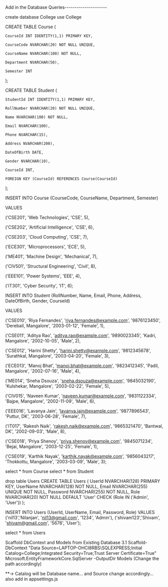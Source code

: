 Add in the Database Queries---------------------

create database College
use College


CREATE TABLE Course (

    CourseId INT IDENTITY(1,1) PRIMARY KEY,

    CourseCode NVARCHAR(20) NOT NULL UNIQUE,

    CourseName NVARCHAR(100) NOT NULL,

    Department NVARCHAR(50),

    Semester INT

);
 


CREATE TABLE Student (

    StudentId INT IDENTITY(1,1) PRIMARY KEY,

    RollNumber NVARCHAR(20) NOT NULL UNIQUE,

    Name NVARCHAR(100) NOT NULL,

    Email NVARCHAR(100),

    Phone NVARCHAR(15),

    Address NVARCHAR(200),

    DateOfBirth DATE,

    Gender NVARCHAR(10),

    CourseId INT,

    FOREIGN KEY (CourseId) REFERENCES Course(CourseId)

);

 
INSERT INTO Course (CourseCode, CourseName, Department, Semester)

VALUES

('CSE201', 'Web Technologies', 'CSE', 5),

('CSE202', 'Artificial Intelligence', 'CSE', 6),

('CSE203', 'Cloud Computing', 'CSE', 7),

('ECE301', 'Microprocessors', 'ECE', 5),

('ME401', 'Machine Design', 'Mechanical', 7),

('CIV501', 'Structural Engineering', 'Civil', 8),

('EEE101', 'Power Systems', 'EEE', 4),

('IT301', 'Cyber Security', 'IT', 6);

 
INSERT INTO Student (RollNumber, Name, Email, Phone, Address, DateOfBirth, Gender, CourseId)

VALUES

('CSE010', 'Riya Fernandes', 'riya.fernandes@example.com', '9876123450', 'Derebail, Mangalore', '2003-01-12', 'Female', 1),

('CSE011', 'Aditya Rao', 'aditya.rao@example.com', '9890023345', 'Kadri, Mangalore', '2002-10-05', 'Male', 2),

('CSE012', 'Harini Shetty', 'harini.shetty@example.com', '9812345678', 'Surathkal, Mangalore', '2003-04-20', 'Female', 3),

('ECE013', 'Manoj Bhat', 'manoj.bhat@example.com', '9823412345', 'Padil, Mangalore', '2002-07-16', 'Male', 4),

('ME014', 'Sneha Dsouza', 'sneha.dsouza@example.com', '9845032190', 'Kulshekar, Mangalore', '2003-02-22', 'Female', 5),

('CIV015', 'Naveen Kumar', 'naveen.kumar@example.com', '9831122334', 'Bajpe, Mangalore', '2002-11-09', 'Male', 6),

('EEE016', 'Lavanya Jain', 'lavanya.jain@example.com', '9877896543', 'Puttur, DK', '2003-06-28', 'Female', 7),

('IT017', 'Rakesh Naik', 'rakesh.naik@example.com', '9865321470', 'Bantwal, DK', '2002-09-03', 'Male', 8),

('CSE018', 'Priya Shenoy', 'priya.shenoy@example.com', '9845071234', 'Bejai, Mangalore', '2003-12-25', 'Female', 1),

('CSE019', 'Karthik Nayak', 'karthik.nayak@example.com', '9856043217', 'Thokkottu, Mangalore', '2003-03-09', 'Male', 3);

 
 select * from Course
 select * from Student


 drop table Users
 CREATE TABLE Users (
    UserId NVARCHAR(128) PRIMARY KEY,
	UserName NVARCHAR(128) NOT NULL,
    Email NVARCHAR(255) UNIQUE NOT NULL,
    Password NVARCHAR(255) NOT NULL,
    Role NVARCHAR(20) NOT NULL DEFAULT 'User' 
        CHECK (Role IN ('Admin', 'User'))
);

INSERT INTO Users (UserId, UserName, Email, Password, Role) VALUES
('nil13','Nilanjan', 'nil13@gmail.com', '1234', 'Admin'),
('shivam123','Shivam', 'shivam@gmail.com', '5678', 'User');

select * from Users






Scaffold DbContext and Models from Existing Database 3.1 Scaffold-DbContext "Data Source=LAPTOP-OHCI8RBS\SQLEXPRESS;Initial Catalog=College;Integrated Security=True;Trust Server Certificate=True" Microsoft.EntityFrameworkCore.SqlServer -OutputDir Models (Change the path accordingly)

**-> Catalog will be Database name... and Source change accordingly... also add in appsettings.js
